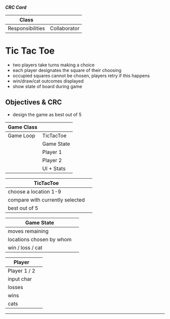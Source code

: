 ﻿***CRC Card***

| Class            |              |
|------------------|--------------|
| Responsibilities | Collaborator |

# Tic Tac Toe
- two players take turns making a choice
- each player designates the square of their choosing
- occupied squares cannot be chosen, players retry if this happens
- win/draw/cat outcomes displayed
- show state of board during game

## Objectives & CRC
- design the game as best out of 5

| Game Class |            |
|------------|------------|
| Game Loop  | TicTacToe  |
|            | Game State |
|            | Player 1   |
|            | Player 2   |
|            | UI + Stats |

| TicTacToe                       |     |
|---------------------------------|-----|
| choose a location 1-9           |     |
| compare with currently selected |     |
| best out of 5                   |     |

| Game State               |     |
|--------------------------|-----|
| moves remaining          |     |
| locations chosen by whom |     |
| win / loss / cat         |     |

| Player       |     |
|--------------|-----|
| Player 1 / 2 |     |
| input char   |     |
| losses       |     |
| wins         |     |
| cats         |     |

---
